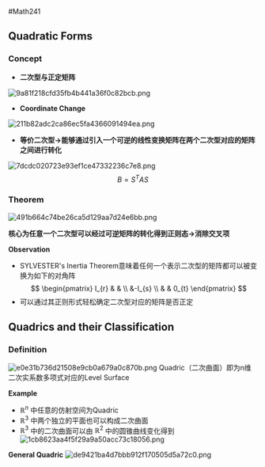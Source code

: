 #Math241 
## Quadratic Forms
### Concept
- **二次型与正定矩阵**

![9a81f218cfd35fb4b441a36f0c82bcb.png](https://s2.loli.net/2024/11/21/57BHt3o8Qh2JmNv.png)

- **Coordinate Change**

![211b82adc2ca86ec5fa4366091494ea.png](https://s2.loli.net/2024/11/21/wV7UKQuljNrnbvp.png)

- **等价二次型->能够通过引入一个可逆的线性变换矩阵在两个二次型对应的矩阵之间进行转化**

![7dcdc020723e93ef1ce47332236c7e8.png](https://s2.loli.net/2024/11/21/ZqsDEURCAef692X.png)
$$
B = S^{T}AS
$$

### Theorem
![491b664c74be26ca5d129aa7d24e6bb.png](https://s2.loli.net/2024/11/21/TioxltHPcbkpOgL.png)

**核心为任意一个二次型可以经过可逆矩阵的转化得到正则态->消除交叉项**

**Observation**
- SYLVESTER's Inertia Theorem意味着任何一个表示二次型的矩阵都可以被变换为如下的对角阵
$$
\begin{pmatrix}
I_{r} & & \\
 &-I_{s}   \\
& & 0_{t}
\end{pmatrix}
$$
- 可以通过其正则形式轻松确定二次型对应的矩阵是否正定


## Quadrics and their Classification
### Definition
![e0e31b736d21508e9cb0a679a0c870b.png](https://s2.loli.net/2024/11/21/mkrJ3XFHU7f6ELe.png)
Quadric（二次曲面）即为n维二次实系数多项式对应的Level Surface


**Example**
- $\mathbb{R}^{n}$ 中任意的仿射空间为Quadric
- $\mathbb{R}^{3}$ 中两个独立的平面也可以构成二次曲面
-  $\mathbb{R}^{3}$ 中的二次曲面可以由 $\mathbb{R}^{2}$ 中的圆锥曲线变化得到
![1cb8623aa4f5f29a9a50acc73c18056.png](https://s2.loli.net/2024/11/21/z2GYOq6lWfIdKSw.png)

**General Quadric**
![de9421ba4d7bbb912f170505d5a72c0.png](https://s2.loli.net/2024/11/21/Is4pvrVD83hHPqx.png)
